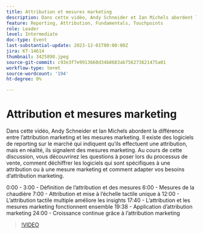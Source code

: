 ```yaml
---
title: Attribution et mesures marketing
description: Dans cette vidéo, Andy Schneider et Ian Michels abordent la différence entre l’attribution marketing et les mesures marketing. Il existe des logiciels de reporting sur le marché qui indiquent qu’ils effectuent une attribution, mais en réalité, ils signalent des mesures marketing. Au cours de cette discussion, vous découvrirez les questions à poser lors du processus de vente, comment déchiffrer les logiciels qui sont spécifiques à une attribution ou à une mesure marketing et comment adapter vos besoins d’attribution marketing.
feature: Reporting, Attribution, Fundamentals, Touchpoints
role: Leader
level: Intermediate
doc-type: Event
last-substantial-update: 2023-12-01T00:00:00Z
jira: KT-14614
thumbnail: 3425898.jpeg
source-git-commit: c93e3f7e9913660d34b8683ab756273621475a01
workflow-type: tm+mt
source-wordcount: '194'
ht-degree: 0%

---
```



# Attribution et mesures marketing

Dans cette vidéo, Andy Schneider et Ian Michels abordent la différence entre l’attribution marketing et les mesures marketing. Il existe des logiciels de reporting sur le marché qui indiquent qu’ils effectuent une attribution, mais en réalité, ils signalent des mesures marketing. Au cours de cette discussion, vous découvrirez les questions à poser lors du processus de vente, comment déchiffrer les logiciels qui sont spécifiques à une attribution ou à une mesure marketing et comment adapter vos besoins d’attribution marketing.

0:00 - 3:00 - Définition de l’attribution et des mesures 6:00 - Mesures de la chaudière 7:00 - Attribution et mise à l’échelle tactile unique à 12:00 - L’attribution tactile multiple améliore les insights 17:40 - L’attribution et les mesures marketing fonctionnent ensemble 19:38 - Application d’attribution marketing 24:00 - Croissance continue grâce à l’attribution marketing

>[!VIDEO](https://video.tv.adobe.com/v/3425898/?learn=on)